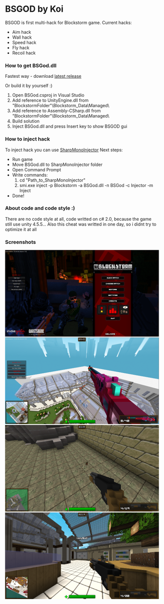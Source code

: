 # BSGOD by Koi
BSGOD is first multi-hack for Blockstorm game.
Current hacks:
- Aim hack
- Wall hack
- Speed hack
- Fly hack
- Recoil hack

### How to get BSGod.dll
Fastest way - download [latest release](https://github.com/imkoi/bsgod/releases)

Or build it by yourself :)
1. Open BSGod.csproj in Visual Studio
2. Add reference to UnityEngine.dll from "BlockstormFolder"\Blockstorm_Data\Managed\
3. Add reference to Assembly-CSharp.dll from "BlockstormFolder"\Blockstorm_Data\Managed\
4. Build solution
5. Inject BSGod.dll and press Insert key to show BSGOD gui

### How to inject hack
To inject hack you can use [SharpMonoInjector](https://github.com/warbler/SharpMonoInjector)
Next steps:
- Run game
- Move BSGod.dll to SharpMonoInjector folder
- Open Command Prompt
- Write commands:
	1. cd "Path_to_SharpMonoInjector"
	2. smi.exe inject -p Blockstorm -a BSGod.dll -n BSGod -c Injector -m Inject
- Done!

### About code and code style :)
There are no code style at all, code writted on c# 2.0, because the game still use unity 4.5.5...
Also this cheat was writted in one day, so i didnt try to optimize it at all

### Screenshots
![Hack GUI](https://github.com/imkoi/bsgod/blob/master/Screenshots/hack_menu.png)
![Fly Hack](https://github.com/imkoi/bsgod/blob/master/Screenshots/fly_hack.png)
![Wall Hack](https://github.com/imkoi/bsgod/blob/master/Screenshots/hack_wh.png)
![Aim Hack](https://github.com/imkoi/bsgod/blob/master/Screenshots/aim.png)
